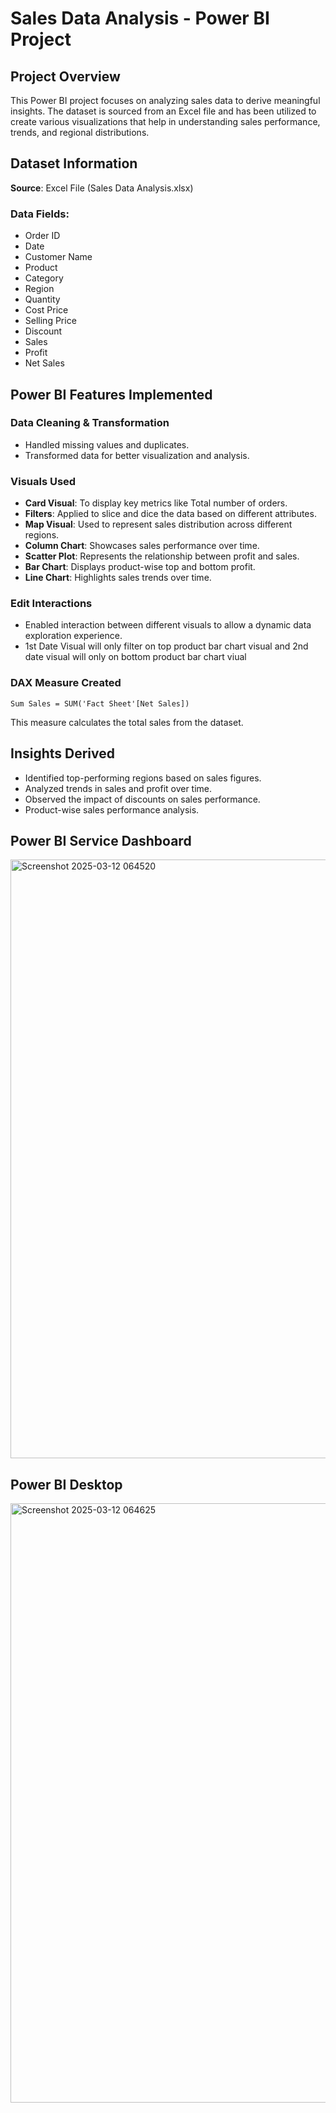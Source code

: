 # Sales Data Analysis - Power BI Project

## Project Overview

This Power BI project focuses on analyzing sales data to derive meaningful insights. The dataset is sourced from an Excel file and has been utilized to create various visualizations that help in understanding sales performance, trends, and regional distributions.

## Dataset Information

**Source**: Excel File (Sales Data Analysis.xlsx)

### Data Fields:
- Order ID  
- Date  
- Customer Name  
- Product  
- Category  
- Region  
- Quantity  
- Cost Price  
- Selling Price  
- Discount  
- Sales  
- Profit  
- Net Sales  

## Power BI Features Implemented

### Data Cleaning & Transformation
- Handled missing values and duplicates.  
- Transformed data for better visualization and analysis.  

### Visuals Used
- **Card Visual**: To display key metrics like Total number of orders.  
- **Filters**: Applied to slice and dice the data based on different attributes.  
- **Map Visual**: Used to represent sales distribution across different regions.  
- **Column Chart**: Showcases sales performance over time.  
- **Scatter Plot**: Represents the relationship between profit and sales.  
- **Bar Chart**: Displays product-wise top and bottom profit.  
- **Line Chart**: Highlights sales trends over time.  

### Edit Interactions
- Enabled interaction between different visuals to allow a dynamic data exploration experience.
- 1st Date Visual will only filter on top product bar chart visual and 2nd date visual will only on bottom product bar chart viual

### DAX Measure Created
```DAX
Sum Sales = SUM('Fact Sheet'[Net Sales])
```
This measure calculates the total sales from the dataset.

## Insights Derived
- Identified top-performing regions based on sales figures.  
- Analyzed trends in sales and profit over time.  
- Observed the impact of discounts on sales performance.  
- Product-wise sales performance analysis.  

## Power BI Service Dashboard 
<img width="958" alt="Screenshot 2025-03-12 064520" src="https://github.com/user-attachments/assets/4b6874f2-e3a1-4b1e-8495-0f8c3a231cfe" />

## Power BI Desktop
<img width="959" alt="Screenshot 2025-03-12 064625" src="https://github.com/user-attachments/assets/6455df9d-e3b6-41b2-88b5-f99114472355" />

